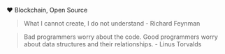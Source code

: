 :heart: Blockchain, Open Source
> What I cannot create, I do not understand - Richard Feynman

> Bad programmers worry about the code. Good programmers worry about data structures and their relationships. - Linus Torvalds
